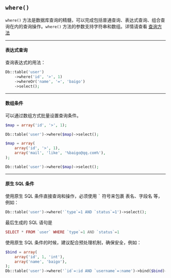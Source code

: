 ## `where()`

`where()` 方法是数据库查询的精髓，可以完成包括普通查询、表达式查询、组合查询在内的查询操作。`where()` 方法的参数支持字符串和数组。详情请查看 [查询方法](query.md)

----------

#### 表达式查询

查询表达式的用法：

``` php
Db::table('user')
    ->where('id', '>', 1)
    ->whereOr('name', '=', 'baigo')
    ->select();
```
----------

#### 数组条件

可以通过数组方式批量设置查询条件。

``` php
$map = array('id', '>', 1);

Db::table('user')->where($map)->select();

$map = array(
    array('id', '>', 1),
    array('mail', 'like', '%baigo@qq.com%'),
);

Db::table('user')->where($map)->select();
```

----------

#### 原生 SQL 条件

使用原生 SQL 条件直接查询和操作，必须使用 <kbd>&#96;</kbd> 符号来包裹 表名、字段名 等，例如：

``` php
Db::table('user')->where('`type`=1 AND `status`=1')->select();
```

最后生成的 SQL 语句是

``` php
SELECT * FROM `user` WHERE `type`=1 AND `status`=1
```

使用原生 SQL 条件的时候，建议配合预处理机制，确保安全，例如：

``` php
$bind = array(
    array('id', 1, 'int'),
    array('name', 'baigo'),
);
Db::table('user')->where('`id`=:id AND `username`=:name')->bind($bind)->select();
```
